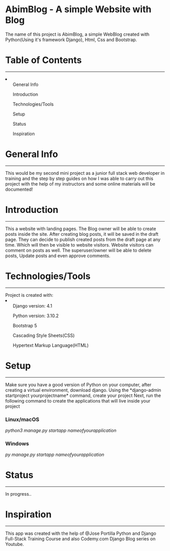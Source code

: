 # AbimBlog - A simple Website with Blog
The name of this project is AbimBlog, a simple WebBlog created with Python(Using it's framework Django), Html, Css and Bootstrap.

# Table of Contents
<hr>
<li>
    <ul>General Info</ul>
    <ul>Introduction</ul>
    <ul>Technologies/Tools</ul>
    <ul>Setup</ul>
    <ul>Status</ul>
    <ul>Inspiration</ul>
</li>

# General Info
<hr>
<p> This would be my second mini project as a junior full stack web developer in training and the step by step guides on how I was able to carry out this project with the help of my instructors and some online materials will be documented!</p>

# Introduction
<hr>
This a website with landing pages. 
The Blog owner will be able to create posts inside the site. After creating blog posts, it will be saved in the draft page.
They can decide to publish created posts from the draft page at any time. Which will then be visible to website visitors.
Website visitors can comment on posts as well.
The superuser/owner will be able to delete posts, Update posts and even approve comments.

# Technologies/Tools
<hr>
Project is created with:
<li>
    <ul>Django version: 4.1</ul>
    <ul>Python version: 3.10.2</ul>
    <ul>Bootstrap 5</ul>
    <ul>Cascading Style Sheets(CSS)</ul>
    <ul>Hypertext Markup Language(HTML)</ul>
</li>

# Setup
<hr>
Make sure you have a good version of Python on your computer, after creating a virtual environment, download django. Using the *django-admin startproject yourprojectname* command, create your project
Next, run the following command to create the applications that will live inside your project

### Linux/macOS
*python3 manage.py startapp nameofyourapplication*

### Windows
*py manage.py startapp nameofyourapplication*

# Status
<hr>
In progress..

# Inspiration
<hr>
This app was created with the help of @Jose Portilla Python and Django Full-Stack Training Course and also Codemy.com Django Blog series on Youtube. 
